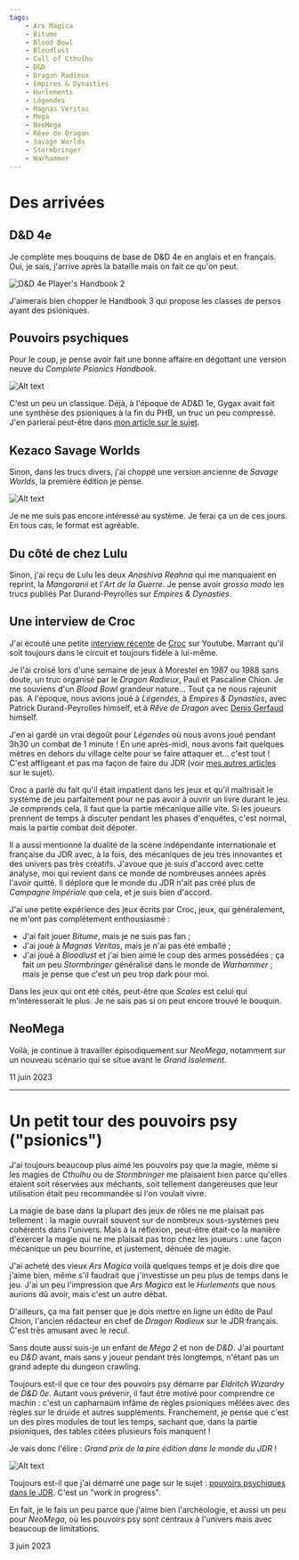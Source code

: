 ```yaml
---
tags:
    - Ars Magica
    - Bitume
    - Blood Bowl
    - Bloodlust
    - Call of Cthulhu
    - D&D
    - Dragon Radieux
    - Empires & Dynasties
    - Hurlements
    - Légendes
    - Magnas Veritas
    - Mega
    - NeoMega
    - Rêve de Dragon
    - Savage Worlds
    - Stormbringer
    - Warhammer
---
```


# Des arrivées

## D&D 4e

Je complète mes bouquins de base de D&D 4e en anglais et en français. Oui, je sais, j'arrive après la bataille mais on fait ce qu'on peut.

![D&D 4e Player's Handbook 2](../images/dd4-ph2.jpg)

J'aimerais bien chopper le Handbook 3 qui propose les classes de persos ayant des psioniques.

## Pouvoirs psychiques

Pour le coup, je pense avoir fait une bonne affaire en dégottant une version neuve du *Complete Psionics Handbook*.

![Alt text](../images/ADD2e-CHP.png)

C'est un peu un classique. Déjà, à l'époque de AD&D 1e, Gygax avait fait une synthèse des psioniques à la fin du PHB, un truc un peu compressé. J'en parlerai peut-être dans [mon article sur le sujet](../pages/psionics.md).

## Kezaco Savage Worlds

Sinon, dans les trucs divers, j'ai choppé une version ancienne de *Savage Worlds*, la première édition je pense.

![Alt text](../images/SWDeluxe.jpg)

Je ne me suis pas encore intéressé au système. Je ferai ça un de ces jours. En tous cas, le format est agréable.

## Du côté de chez Lulu

Sinon, j'ai reçu de Lulu les deux *Anashiva Reahna* qui me manquaient en reprint, la *Mangoranii* et l'*Art de la Guerre*. Je pense avoir *grosso modo* les trucs publiés Par Durand-Peyrolles sur *Empires & Dynasties*.

## Une interview de Croc

J'ai écouté une petite [interview récente](https://www.youtube.com/watch?v=52abztCDziw) de [Croc](https://fr.wikipedia.org/wiki/Croc_(auteur_de_jeux)) sur Youtube. Marrant qu'il soit toujours dans le circuit et toujours fidèle à lui-même.

Je l'ai croisé lors d'une semaine de jeux à Morestel en 1987 ou 1988 sans doute, un truc organisé par le *Dragon Radieux*, Paul et Pascaline Chion. Je me souviens d'un *Blood Bowl* grandeur nature... Tout ça ne nous rajeunit pas. A l'époque, nous avions joué à *Légendes*, à *Empires & Dynasties*, avec Patrick Durand-Peyrolles himself, et à *Rêve de Dragon* avec [Denis Gerfaud](https://fr.wikipedia.org/wiki/Denis_Gerfaud) himself.

J'en ai gardé un vrai dégoût pour *Légendes* où nous avons joué pendant 3h30 un combat de 1 minute ! En une après-midi, nous avons fait quelques mètres en dehors du village celte pour se faire attaquer et... c'est tout ! C'est affligeant et pas ma façon de faire du JDR (voir [mes autres articles](https://orey.github.io/blog/tags/#legendes) sur le sujet).

Croc a parlé du fait qu'il était impatient dans les jeux et qu'il maîtrisait le système de jeu parfaitement pour ne pas avoir à ouvrir un livre durant le jeu. Je comprends cela. Il faut que la partie mécanique aille vite. Si les joueurs prennent de temps à discuter pendant les phases d'enquêtes, c'est normal, mais la partie combat doit dépoter.

Il a aussi mentionné la dualité de la scène indépendante internationale et française du JDR avec, à la fois, des mécaniques de jeu très innovantes et des univers pas très créatifs. J'avoue que je suis d'accord avec cette analyse, moi qui revient dans ce monde de nombreuses années après l'avoir quitté. Il déplore que le monde du JDR n'ait pas créé plus de *Campagne Impériale* que cela, et je suis bien d'accord.

J'ai une petite expérience des jeux écrits par Croc, jeux, qui généralement, ne m'ont pas complètement enthousiasmé :

* J'ai fait jouer *Bitume*, mais je ne suis pas fan ;
* J'ai joué à *Magnas Veritas*, mais je n'ai pas été emballé ;
* J'ai joué à *Bloodlust* et j'ai bien aimé le coup des armes possédées ; ça fait un peu *Stormbringer* généralisé dans le monde de *Warhammer* ; mais je pense que c'est un peu trop dark pour moi.

Dans les jeux qui ont été cités, peut-être que *Scales* est celui qui m'intéresserait le plus. Je ne sais pas si on peut encore trouvé le bouquin.

## NeoMega

Voilà, je continue à travailler épisodiquement sur *NeoMega*, notamment sur un nouveau scénario qui se situe avant le *Grand Isolement*.

<div class="mydate">11 juin 2023</div>

---

# Un petit tour des pouvoirs psy ("psionics")

J'ai toujours beaucoup plus aimé les pouvoirs psy que la magie, même si les magies de *Cthulhu* ou de *Stormbringer* me plaisaient bien parce qu'elles étaient soit réservées aux méchants, soit tellement dangereuses que leur utilisation était peu recommandée si l'on voulait vivre.

La magie de base dans la plupart des jeux de rôles ne me plaisait pas tellement : la magie ouvrait souvent sur de nombreux sous-systèmes peu cohérents dans l'univers. Mais à la réflexion, peut-être était-ce la manière d'exercer la magie qui ne me plaisait pas trop chez les joueurs : une façon mécanique un peu bourrine, et justement, dénuée de magie.

J'ai acheté des vieux *Ars Magica* voilà quelques temps et je dois dire que j'aime bien, même s'il faudrait que j'investisse un peu plus de temps dans le jeu. J'ai un peu l'impression que *Ars Magica* est le *Hurlements* que nous aurions dû avoir, mais c'est un autre débat.

D'ailleurs, ça ma fait penser que je dois mettre en ligne un édito de Paul Chion, l'ancien rédacteur en chef de *Dragon Radieux* sur le JDR français. C'est très amusant avec le recul.

Sans doute aussi suis-je un enfant de *Méga 2* et non de *D&D*. J'ai pourtant eu *D&D* avant, mais sans y joueur pendant très longtemps, n'étant pas un grand adepte du dungeon crawling.

Toujours est-il que ce tour des pouvoirs psy démarre par *Eldritch Wizardry* de *D&D 0e*. Autant vous prévenir, il faut être motivé pour comprendre ce machin : c'est un capharnaüm infâme de règles psioniques mêlées avec des règles sur le druide et autres suppléments. Franchement, je pense que c'est un des pires modules de tout les temps, sachant que, dans la partie psioniques, des tables citées plusieurs fois manquent !

Je vais donc l'élire : *Grand prix de la pire édition dans le monde du JDR* !

![Alt text](../images/eldritch-wizardry.png)

Toujours est-il que j'ai démarré une page sur le sujet : [pouvoirs psychiques dans le JDR](../pages/psionics.md). C'est un "work in progress".

En fait, je le fais un peu parce que j'aime bien l'archéologie, et aussi un peu pour *NeoMega*, où les pouvoirs psy sont centraux à l'univers mais avec beaucoup de limitations.

<div class="mydate">3 juin 2023</div>

